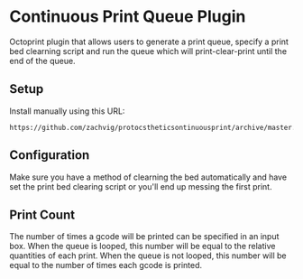 # Continuous Print Queue Plugin

Octoprint plugin that allows users to generate a print queue, specify a print bed clearning script and run the queue which will print-clear-print until the end of the queue.

## Setup

Install manually using this URL:

    https://github.com/zachvig/protocstheticsontinuousprint/archive/master.zip



## Configuration

Make sure you have a method of clearning the bed automatically and have set the print bed clearing script or you'll end up messing the first print.

## Print Count

The number of times a gcode will be printed can be specified in an input box.
When the queue is looped, this number will be equal to the relative quantities of each print.
When the queue is not looped, this number will be equal to the number of times each gcode is printed. 
